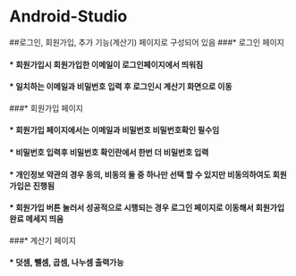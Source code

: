 # Android-Studio
##로그인, 회원가입, 추가 기능(계산기) 페이지로 구성되어 있음
###* 로그인 페이지
####  * 회원가입시 회원가입한 이메일이 로그인페이지에서 띄워짐
####  * 일치하는 이메일과 비밀번호 입력 후 로그인시 계산기 화면으로 이동
###* 회원가입 페이지
####  * 회원가입 페이지에서는 이메일과 비밀번호 비밀번호확인 필수임
####  * 비밀번호 입력후 비밀번호 확인란에서 한번 더 비밀번호 입력
####  * 개인정보 약관의 경우 동의, 비동의 둘 중 하나만 선택 할 수 있지만 비동의하여도 회원가입은 진행됨
####  * 회원가입 버튼 눌러서 성공적으로 시행되는 경우 로그인 페이지로 이동해서 회원가입 완료 메세지 띄움
###* 계산기 페이지
####  * 덧셈, 뺄셈, 곱셈, 나누셈 출력가능
